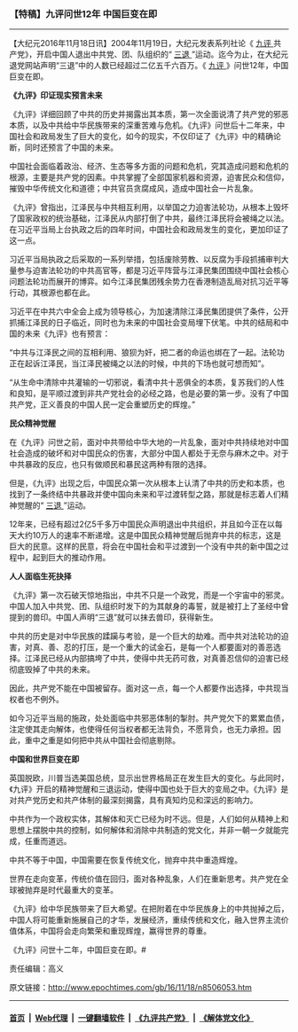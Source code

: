 ### 【特稿】九评问世12年 中国巨变在即
------------------------

<p>
 【大纪元2016年11月18日讯】2004年11月19日，大纪元发表系列社论《
 <a href="http://www.epochtimes.com/gb/tag/%E4%B9%9D%E8%AF%84.html">
  九评
 </a>
 共产党》，开启中国人退出中共党、团、队组织的“
 <a href="http://www.epochtimes.com/gb/tag/%E4%B8%89%E9%80%80.html">
  三退
 </a>
 ”运动。迄今为止，在大纪元退党网站声明“三退”中的人数已经超过二亿五千六百万。《
 <a href="http://www.epochtimes.com/gb/tag/%E4%B9%9D%E8%AF%84.html">
  九评
 </a>
 》问世12年，中国巨变在即。
</p>
<p>
 <strong>
  《九评》印证现实预言未来
 </strong>
</p>
<p>
 《九评》详细回顾了中共的历史并揭露出其本质，第一次全面说清了共产党的邪恶本质，以及中共给中华民族带来的深重苦难与危机。《九评》问世后十二年来，中国社会和政局发生了巨大的变化，如今的现实，不仅印证了《九评》中的精确论断，同时还预言了中国的未来。
</p>
<p>
 中国社会面临着政治、经济、生态等多方面的问题和危机，究其造成问题和危机的根源，主要是共产党的因素。中共掌握了全部国家机器和资源，迫害民众和信仰，摧毁中华传统文化和道德；中共官员贪腐成风，造成中国社会一片乱象。
</p>
<p>
 《九评》曾指出，江泽民与中共相互利用，以举国之力迫害法轮功，从根本上毁坏了国家政权的统治基础，江泽民从内部打倒了中共，最终江泽民将会被绳之以法。在习近平当局上台执政之后的四年时间，中国社会和政局发生的变化，更加印证了这一点。
</p>
<p>
 习近平当局执政之后采取的一系列举措，包括废除劳教、以反腐为手段抓捕审判大量参与迫害法轮功的中共高官等，都是习近平阵营与江泽民集团围绕中国社会核心问题法轮功而展开的博弈。如今江泽民集团残余势力在香港制造乱局对抗习近平等行动，其根源也都在此。
</p>
<p>
 习近平在中共六中全会上成为领导核心，为加速清除江泽民集团提供了条件，公开抓捕江泽民的日子临近，同时也为未来的中国社会变局埋下伏笔。中共的结局和中国的未来《九评》也有预言：
</p>
<p>
 “中共与江泽民之间的互相利用、狼狈为奸，把二者的命运也绑在了一起。法轮功正在起诉江泽民，当江泽民被绳之以法的时候，中共的下场也就可想而知”。
</p>
<p>
 “从生命中清除中共灌输的一切邪说，看清中共十恶俱全的本质，复苏我们的人性和良知，是平顺过渡到非共产党社会的必经之路，也是必要的第一步。没有了中国共产党，正义善良的中国人民一定会重塑历史的辉煌。”
</p>
<p>
 <strong>
  民众精神觉醒
 </strong>
</p>
<p>
 在《九评》问世之前，面对中共带给中华大地的一片乱象，面对中共持续地对中国社会造成的破坏和对中国民众的伤害，大部分中国人都处于无奈与麻木之中。对于中共暴政的反应，也只有做顺民和暴民这两种有限的选择。
</p>
<p>
 但是，《九评》出现之后，中国民众第一次从根本上认清了中共的历史和本质，也找到了一条终结中共暴政并使中国向未来和平过渡转型之路，那就是标志着人们精神觉醒的“
 <a href="http://www.epochtimes.com/gb/tag/%E4%B8%89%E9%80%80.html">
  三退
 </a>
 ”运动。
</p>
<p>
 12年来，已经有超过2亿5千多万中国民众声明退出中共组织，并且如今正在以每天大约10万人的速率不断递增。这是中国民众精神觉醒后抛弃中共的标志，这是巨大的民意。这样的民意，将会在中国社会和平过渡到一个没有中共的新中国之过程中，起到巨大的推动作用。
</p>
<p>
 <strong>
  人人面临生死抉择
 </strong>
</p>
<p>
 《九评》第一次石破天惊地指出，中共不只是一个政党，而是一个宇宙中的邪灵。中国人加入中共党、团、队组织时发下的为其献身的毒誓，就是被打上了圣经中曾提到的兽印。中国人声明“三退”就可以抹去兽印，获得新生。
</p>
<p>
 中共的历史是对中华民族的蹂躏与考验，是一个巨大的劫难。而中共对法轮功的迫害，对真、善、忍的打压，是一个重大的试金石，是每一个人都要面对的善恶选择。江泽民已经从内部搞垮了中共，使得中共无药可救，对真善忍信仰的迫害已经彻底毁掉了中共的未来。
</p>
<p>
 因此，共产党不能在中国被留存。面对这一点，每一个人都要作出选择，中共现当权者也不例外。
</p>
<p>
 如今习近平当局的施政，处处面临中共邪恶体制的掣肘。共产党欠下的累累血债，注定使其走向解体，也使得任何当权者都无法背负，不愿背负，也无力承担。因此，重中之重是如何把中共从中国社会彻底剔除。
</p>
<p>
 <strong>
  中国和世界巨变在即
 </strong>
</p>
<p>
 英国脱欧，川普当选美国总统，显示出世界格局正在发生巨大的变化。与此同时，《九评》开启的精神觉醒和三退运动，使得中国也处于巨大的变局之中。《九评》是对共产党历史和共产体制的最深刻揭露，具有真知灼见和深远的影响力。
</p>
<p>
 中共作为一个政权实体，其解体和灭亡已经为时不远。但是，人们如何从精神上和思想上摆脱中共的控制，如何解体和消除中共制造的党文化，并非一朝一夕就能完成，任重而道远。
</p>
<p>
 中共不等于中国，中国需要在恢复传统文化，抛弃中共中重造辉煌。
</p>
<p>
 世界在走向变革，传统价值在回归，面对各种乱象，人们在重新思考。共产党在全球被抛弃是时代最重大的变革。
</p>
<p>
 《九评》给中华民族带来了巨大希望。在把附着在中华民族身上的中共抛掉之后，中国人将可能重新施展自己的才华，发展经济，重续传统和文化，融入世界主流价值体系，中国将会走向繁荣和重现辉煌，赢得世界的尊重。
</p>
<p>
 《九评》问世十二年，中国巨变在即。#
</p>
<p>
 责任编辑：高义
</p>

原文链接：http://www.epochtimes.com/gb/16/11/18/n8506053.htm


------------------------
#### [首页](https://github.com/gfw-breaker/banned-news/blob/master/README.md) &nbsp;|&nbsp; [Web代理](https://github.com/labour-camp/helloworld) &nbsp;|&nbsp; [一键翻墙软件](https://github.com/gfw-breaker/nogfw/blob/master/README.md) &nbsp;|&nbsp; [《九评共产党》](https://github.com/gfw-breaker/9ping.md/blob/master/README.md#九评之一评共产党是什么) &nbsp;|&nbsp; [《解体党文化》](https://github.com/gfw-breaker/jtdwh.md/blob/master/README.md#绪论)

